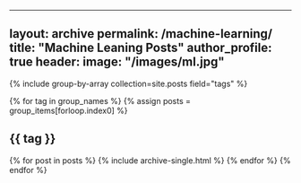 ----
layout: archive
permalink: /machine-learning/
title: "Machine Leaning Posts"
author_profile: true
header:
  image: "/images/ml.jpg"
----


{% include group-by-array collection=site.posts field="tags" %}

{% for tag in group_names %}
  {% assign posts = group_items[forloop.index0] %}
  <h2 id="{{ tag | slugify }}" class="archive__subtitle">{{ tag }}</h2>
  {% for post in posts %}
    {% include archive-single.html %}
  {% endfor %}
{% endfor %}
